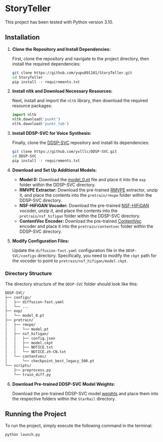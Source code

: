 # StoryTeller

This project has been tested with Python version 3.10.

## Installation

1. **Clone the Repository and Install Dependencies:**

    First, clone the repository and navigate to the project directory, then install the required dependencies:

    ```bash
    git clone https://github.com/yupu891101/StoryTeller.git
    cd StoryTeller
    pip install -r requirements.txt
    ```

2. **Install nltk and Download Necessary Resources:**

    Next, install and import the `nltk` library, then download the required resource packages:

    ```python
    import nltk
    nltk.download('punkt')
    nltk.download('punkt_tab')
    ```

3. **Install DDSP-SVC for Voice Synthesis:**

    Finally, clone the [DDSP-SVC](https://github.com/yxlllc/DDSP-SVC) repository and install its dependencies:

    ```bash
    git clone https://github.com/yxlllc/DDSP-SVC.git
    cd DDSP-SVC
    pip install -r requirements.txt
    ```

4. **Download and Set Up Additional Models:**

   - **Model 0:** Download the [model_0.pt](https://github.com/yxlllc/DDSP-SVC/releases/download/5.0/model_0.pt) file and place it into the `exp` folder within the DDSP-SVC directory.
   - **RMVPE Extractor:** Download the pre-trained [RMVPE](https://github.com/yxlllc/RMVPE/releases/download/230917/rmvpe.zip) extractor, unzip it, and place the contents into the `pretrain/rmvpe` folder within the DDSP-SVC directory.
   - **NSF-HiFiGAN Vocoder:** Download the pre-trained [NSF-HiFiGAN](https://github.com/openvpi/vocoders/releases/download/nsf-hifigan-44.1k-hop512-128bin-2024.02/nsf_hifigan_44.1k_hop512_128bin_2024.02.zip) vocoder, unzip it, and place the contents into the `pretrain/nsf_hifigan` folder within the DDSP-SVC directory.
   - **ContentVec Encoder:** Download the pre-trained [ContentVec](https://ibm.ent.box.com/s/z1wgl1stco8ffooyatzdwsqn2psd9lrr) encoder and place it into the `pretrain/contentvec` folder within the DDSP-SVC directory.

5. **Modify Configuration Files:**

   Update the `diffusion-fast.yaml` configuration file in the `DDSP-SVC/configs` directory. Specifically, you need to modify the `ckpt` path for the vocoder to point to `pretrain/nsf_hifigan/model.ckpt`.

### Directory Structure

The directory structure of the `DDSP-SVC` folder should look like this:

```markdown
DDSP-SVC/   
├── configs/    
│   ├── diffusion-fast.yaml 
│   └── ... 
├── exp/    
│   └── model_0.pt  
├── pretrain/   
│   ├── rmvpe/  
│   │   └── model.pt    
│   ├── nsf_hifigan/    
│   │   ├── config.json 
│   │   ├── model.ckpt  
│   │   ├── NOTICE.txt  
│   │   └── NOTICE.zh-CN.txt    
│   └── contentvec/ 
│       └── checkpoint_best_legacy_500.pt   
└── scripts/    
    ├── preprocess.py   
    └── train_diff.py   
```

6. **Download Pre-trained DDSP-SVC Model Weights:**

   Download the pre-trained DDSP-SVC model [weights](https://drive.google.com/drive/u/0/folders/1DTx-_t5hh9bXSm_Va0xKCmMnQotQtCQD) and place them into the respective folders within the `StarRail` directory.

## Running the Project

To run the project, simply execute the following command in the terminal:

```bash
python launch.py
```